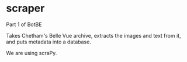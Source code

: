 # scraper
Part 1 of BotBE

Takes Chetham's Belle Vue archive, extracts the images and text from it, and puts metadata into a database.

We are using scraPy. 
